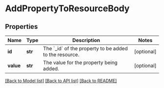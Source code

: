 # AddPropertyToResourceBody

## Properties
Name | Type | Description | Notes
------------ | ------------- | ------------- | -------------
**id** | **str** | The &#x60;_id&#x60; of the property to be added to the resource. | [optional] 
**value** | **str** | The value for the property being added. | [optional] 

[[Back to Model list]](../README.md#documentation-for-models) [[Back to API list]](../README.md#documentation-for-api-endpoints) [[Back to README]](../README.md)


